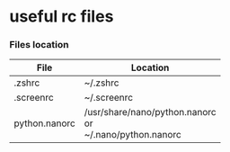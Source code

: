 # useful rc files
### Files location

| File | Location |
|------|----------|
| .zshrc | ~/.zshrc |
| .screenrc | ~/.screenrc |
| python.nanorc | /usr/share/nano/python.nanorc</br>or</br>~/.nano/python.nanorc |

